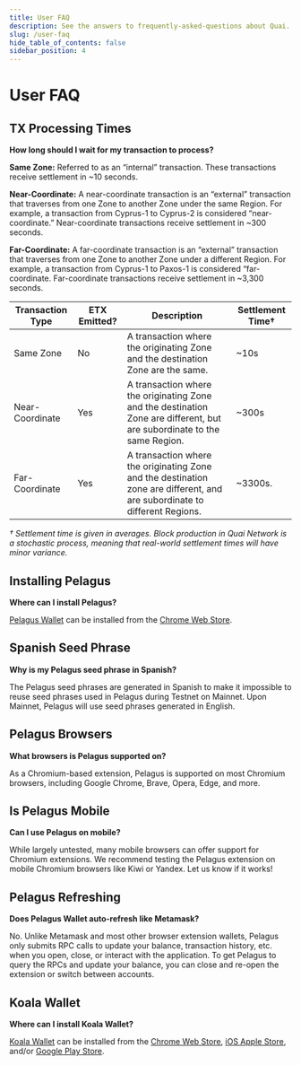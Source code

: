 ```yaml
---
title: User FAQ
description: See the answers to frequently-asked-questions about Quai.
slug: /user-faq
hide_table_of_contents: false
sidebar_position: 4
---
```


# User FAQ

## TX Processing Times

**How long should I wait for my transaction to process?**

**Same Zone:** Referred to as an “internal” transaction. These transactions receive settlement in ~10 seconds.

**Near-Coordinate:** A near-coordinate transaction is an “external” transaction that traverses from one Zone to another Zone under the same Region. For example, a transaction from Cyprus-1 to Cyprus-2 is considered “near-coordinate.” Near-coordinate transactions receive settlement in ~300 seconds.

**Far-Coordinate:** A far-coordinate transaction is an “external” transaction that traverses from one Zone to another Zone under a different Region. For example, a transaction from Cyprus-1 to Paxos-1 is considered “far-coordinate. Far-coordinate transactions receive settlement in ~3,300 seconds.

| Transaction Type| ETX Emitted? | Description                                                                                                               | Settlement Time† |
| --------------- | ------------ | ------------------------------------------------------------------------------------------------------------------------- | ---------------- |
| Same Zone       | No           | A transaction where the originating Zone and the destination Zone are the same.                                           | ~10s             |
| Near-Coordinate | Yes          | A transaction where the originating Zone and the destination Zone are different, but are subordinate to the same Region.  | ~300s            |
| Far-Coordinate  | Yes          | A transaction where the originating Zone and the destination zone are different, and are subordinate to different Regions.| ~3300s.          |

*† Settlement time is given in averages. Block production in Quai Network is a stochastic process, meaning that real-world settlement times will have minor variance.*

## Installing Pelagus

**Where can I install Pelagus?**

[Pelagus Wallet](https://pelaguswallet.io/) can be installed from the [Chrome Web Store](https://chrome.google.com/webstore/detail/pelagus/gaegollnpijhedifeeeepdoffkgfcmbc).

## Spanish Seed Phrase

**Why is my Pelagus seed phrase in Spanish?**

The Pelagus seed phrases are generated in Spanish to make it impossible to reuse seed phrases used in Pelagus during Testnet on Mainnet. Upon Mainnet, Pelagus will use seed phrases generated in English.

## Pelagus Browsers

**What browsers is Pelagus supported on?**

As a Chromium-based extension, Pelagus is supported on most Chromium browsers, including Google Chrome, Brave, Opera, Edge, and more.

## Is Pelagus Mobile

**Can I use Pelagus on mobile?**

While largely untested, many mobile browsers can offer support for Chromium extensions. We recommend testing the Pelagus extension on mobile Chromium browsers like Kiwi or Yandex. Let us know if it works!

## Pelagus Refreshing

**Does Pelagus Wallet auto-refresh like Metamask?**

No. Unlike Metamask and most other browser extension wallets, Pelagus only submits RPC calls to update your balance, transaction history, etc. when you open, close, or interact with the application. To get Pelagus to query the RPCs and update your balance, you can close and re-open the extension or switch between accounts.

## Koala Wallet

**Where can I install Koala Wallet?**

[Koala Wallet](https://koalawallet.io/) can be installed from the [Chrome Web Store](https://chrome.google.com/webstore/detail/koala-wallet/lnnnmfcpbkafcpgdilckhmhbkkbpkmid), [iOS Apple Store](https://apps.apple.com/us/app/koala-wallet/id1627486259), and/or [Google Play Store](https://play.google.com/store/apps/details?id=com.eucalyptuslabs.kowallet).